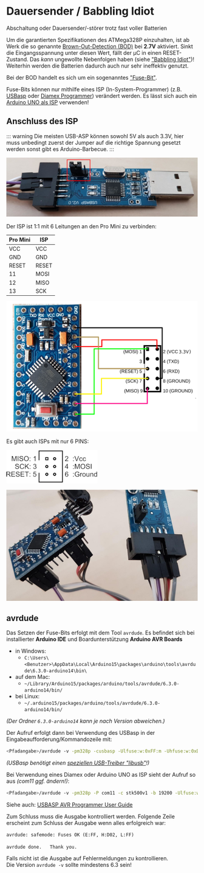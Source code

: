 # Dauersender / Babbling Idiot

Abschaltung oder Dauersender/-störer trotz fast voller Batterien

Um die garantierten Spezifikationen des ATMega328P einzuhalten, ist ab Werk die so genannte 
[Brown-Out-Detection (BOD)](https://www.mikrocontroller.net/articles/Brownout) bei **2.7V** aktiviert. 
Sinkt die Eingangsspannung unter diesen Wert, fällt der µC in einen RESET-Zustand. 
Das _kann_ ungewollte Nebenfolgen haben 
(siehe ["Babbling Idiot"](https://github.com/TomMajor/AskSinPP_Examples/tree/master/Info/Babbling%20Idiot%20Protection))!
Weiterhin werden die Batterien dadurch auch nur sehr ineffektiv genutzt.

Bei der BOD handelt es sich um ein sogenanntes ["Fuse-Bit"](https://de.wikipedia.org/wiki/Fuse-Bit).

Fuse-Bits können nur mithilfe eines ISP (In-System-Programmer) 
(z.B. [USBasp](https://www.ebay.de/i/232496093834) oder 
[Diamex Programmer](https://www.diamex.de/dxshop/USB-ISP-Programmer-fuer-Atmel-AVR-Rev2)) 
verändert werden. Es lässt sich auch ein 
[Arduino UNO als ISP](https://www.arduino.cc/en/Tutorial/ArduinoISP) verwenden!

## Anschluss des ISP

::: warning
Die meisten USB-ASP können sowohl 5V als auch 3.3V, hier muss unbedingt zuerst der Jumper auf die richtige Spannung gesetzt werden sonst gibt es Arduino-Barbecue.
::: 

![usb-asp Spannung Jumper](./images/usbavp-jumper.jpg)

Der ISP ist 1:1 mit 6 Leitungen an den Pro Mini zu verbinden:

| Pro Mini | ISP |
|----|----|
| VCC | VCC |
| GND  | GND |
| RESET | RESET |
| 11 | MOSI |
| 12 | MISO |
| 13 | SCK |

![usb-asp Verdrahtung](./images/usbasp-wiring.jpg)

Es gibt auch ISPs mit nur 6 PINS:

![isp 6-pin](./images/isp-6-pinout.png)

![usb-asp Jumperwire](./images/usb-asp-jumperwire.jpg)

## avrdude

Das Setzen der Fuse-Bits erfolgt mit dem Tool `avrdude`.
Es befindet sich bei installierter **Arduino IDE** und Boardunterstützung **Arduino AVR Boards** 
- in Windows:
  - `C:\Users\<Benutzer>\AppData\Local\Arduino15\packages\arduino\tools\avrdude\6.3.0-arduino14\bin\`
- auf dem Mac:
  - `~/Library/Arduino15/packages/arduino/tools/avrdude/6.3.0-arduino14/bin/`
- bei Linux:
  - `~/.arduino15/packages/arduino/tools/avrdude/6.3.0-arduino14/bin/`

_(Der Ordner `6.3.0-arduino14` kann je nach Version abweichen.)_

Der Aufruf erfolgt dann bei Verwendung des USBasp in der Eingabeaufforderung/Kommandozeile mit:
```bash
<Pfadangabe>/avrdude -v -pm328p -cusbasp -Ulfuse:w:0xFF:m -Uhfuse:w:0xD2:m -Uefuse:w:0xFF:m
```

_(USBasp benötigt einen [speziellen USB-Treiber "libusb"](http://zadig.akeo.ie)!)_

Bei Verwendung eines Diamex oder Arduino UNO as ISP sieht der Aufruf so aus _(com11 ggf. ändern!)_:
```bash
<Pfadangabe>/avrdude -v -pm328p -P com11 -c stk500v1 -b 19200 -Ulfuse:w:0xFF:m -Uhfuse:w:0xD2:m -Uefuse:w:0xFF:m
```

Siehe auch: [USBASP AVR Programmer User Guide](http://eecs.oregonstate.edu/education/docs/ece375/USBASP-UG.pdf)


Zum Schluss muss die Ausgabe kontrolliert werden. Folgende Zeile erscheint zum Schluss der Ausgabe
wenn alles erfolgreich war:

```
avrdude: safemode: Fuses OK (E:FF, H:D02, L:FF)

avrdude done.   Thank you.
```

Falls nicht ist die Ausgabe auf Fehlermeldungen zu kontrollieren.  
Die Version `avrdude -v` sollte mindestens 6.3 sein!
